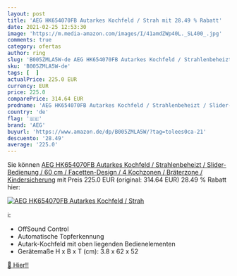 ```yaml
---
layout: post
title: 'AEG HK654070FB Autarkes Kochfeld / Strah mit 28.49 % Rabatt'
date: 2021-02-25 12:53:30
image: 'https://m.media-amazon.com/images/I/41amdZWp40L._SL400_.jpg'
comments: true
category: ofertas
author: ring
slug: 'B005ZMLA5W-de AEG HK654070FB Autarkes Kochfeld / Strahlenbeheizt /...'
sku: 'B005ZMLA5W-de'
tags: [  ]
actualPrice: 225.0 EUR
currency: EUR
price: 225.0
comparePrice: 314.64 EUR
prodname: 'AEG HK654070FB Autarkes Kochfeld / Strahlenbeheizt / Slider-Bedienung / 60 cm / Facetten-Design / 4 Kochzonen / Bräterzone / Kindersicherung'
country: 'de'
flag: '🇩🇪'
brand: 'AEG'
buyurl: 'https://www.amazon.de/dp/B005ZMLA5W/?tag=tolees0ca-21'
descuento: '28.49'
average: '225.0'
---
```


Sie können [AEG HK654070FB Autarkes Kochfeld / Strahlenbeheizt / Slider-Bedienung / 60 cm / Facetten-Design / 4 Kochzonen / Bräterzone / Kindersicherung](https://www.amazon.de/dp/B005ZMLA5W/?tag=tolees0ca-21) mit Preis 225.0 EUR (original: 314.64 EUR) 28.49 % Rabatt hier:

[![AEG HK654070FB Autarkes Kochfeld / Strah](https://m.media-amazon.com/images/I/41amdZWp40L._SL400_.jpg)](https://www.amazon.de/dp/B005ZMLA5W/?tag=tolees0ca-21)

ℹ️:

- OffSound Control
- Automatische Topferkennung
- Autark-Kochfeld mit oben liegenden Bedienelementen
- Gerätemaße H x B x T (cm): 3.8 x 62 x 52

[🛒 Hier!!](https://www.amazon.de/dp/B005ZMLA5W/?tag=tolees0ca-21)
